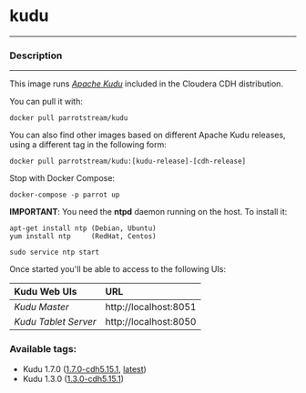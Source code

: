 # **kudu**
___

### Description
___

This image runs [*Apache Kudu*](https://kudu.apache.org/) included in the Cloudera CDH distribution.

You can pull it with:

    docker pull parrotstream/kudu


You can also find other images based on different Apache Kudu releases, using a different tag in the following form:

    docker pull parrotstream/kudu:[kudu-release]-[cdh-release]


Stop with Docker Compose:

    docker-compose -p parrot up


**IMPORTANT**: You need the **ntpd** daemon running on the host. To install it:

    apt-get install ntp (Debian, Ubuntu)
    yum install ntp     (RedHat, Centos)
    
    sudo service ntp start

Once started you'll be able to access to the following UIs:

| **Kudu Web UIs**           |**URL**                    |
|:----------------------------|:--------------------------|
| *Kudu Master*               | http://localhost:8051     |
| *Kudu Tablet Server*        | http://localhost:8050     |


### Available tags:


- Kudu 1.7.0 ([1.7.0-cdh5.15.1](https://github.com/parrot-stream/docker-kudu/blob/1.7.0-cdh5.15.1/Dockerfile), [latest](https://github.com/parrot-stream/docker-kudu/blob/latest/Dockerfile))
- Kudu 1.3.0 ([1.3.0-cdh5.15.1](https://github.com/parrot-stream/docker-kudu/blob/1.3.0-cdh5.11.1/Dockerfile))
